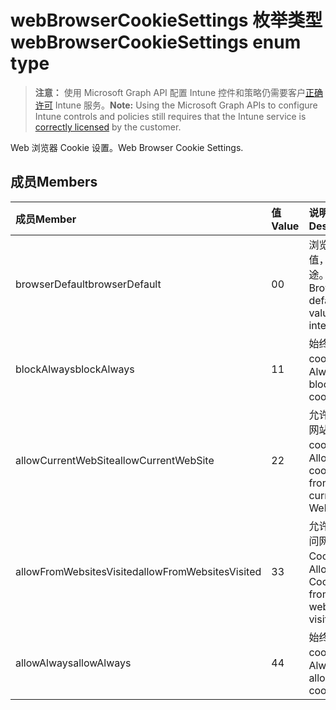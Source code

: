 # <a name="webbrowsercookiesettings-enum-type"></a><span data-ttu-id="63601-101">webBrowserCookieSettings 枚举类型</span><span class="sxs-lookup"><span data-stu-id="63601-101">webBrowserCookieSettings enum type</span></span>

> <span data-ttu-id="63601-102">**注意：** 使用 Microsoft Graph API 配置 Intune 控件和策略仍需要客户[正确许可](https://go.microsoft.com/fwlink/?linkid=839381) Intune 服务。</span><span class="sxs-lookup"><span data-stu-id="63601-102">**Note:** Using the Microsoft Graph APIs to configure Intune controls and policies still requires that the Intune service is [correctly licensed](https://go.microsoft.com/fwlink/?linkid=839381) by the customer.</span></span>

<span data-ttu-id="63601-103">Web 浏览器 Cookie 设置。</span><span class="sxs-lookup"><span data-stu-id="63601-103">Web Browser Cookie Settings.</span></span>
## <a name="members"></a><span data-ttu-id="63601-104">成员</span><span class="sxs-lookup"><span data-stu-id="63601-104">Members</span></span>
|<span data-ttu-id="63601-105">成员</span><span class="sxs-lookup"><span data-stu-id="63601-105">Member</span></span>|<span data-ttu-id="63601-106">值</span><span class="sxs-lookup"><span data-stu-id="63601-106">Value</span></span>|<span data-ttu-id="63601-107">说明</span><span class="sxs-lookup"><span data-stu-id="63601-107">Description</span></span>|
|:---|:---|:---|
|<span data-ttu-id="63601-108">browserDefault</span><span class="sxs-lookup"><span data-stu-id="63601-108">browserDefault</span></span>|<span data-ttu-id="63601-109">0</span><span class="sxs-lookup"><span data-stu-id="63601-109">0</span></span>|<span data-ttu-id="63601-110">浏览器默认值，没有用途。</span><span class="sxs-lookup"><span data-stu-id="63601-110">Browser default value, no intent.</span></span>|
|<span data-ttu-id="63601-111">blockAlways</span><span class="sxs-lookup"><span data-stu-id="63601-111">blockAlways</span></span>|<span data-ttu-id="63601-112">1</span><span class="sxs-lookup"><span data-stu-id="63601-112">1</span></span>|<span data-ttu-id="63601-113">始终阻止 cookie。</span><span class="sxs-lookup"><span data-stu-id="63601-113">Always block cookies.</span></span>|
|<span data-ttu-id="63601-114">allowCurrentWebSite</span><span class="sxs-lookup"><span data-stu-id="63601-114">allowCurrentWebSite</span></span>|<span data-ttu-id="63601-115">2</span><span class="sxs-lookup"><span data-stu-id="63601-115">2</span></span>|<span data-ttu-id="63601-116">允许从当前网站的 cookie。</span><span class="sxs-lookup"><span data-stu-id="63601-116">Allow cookies from current Web site.</span></span>|
|<span data-ttu-id="63601-117">allowFromWebsitesVisited</span><span class="sxs-lookup"><span data-stu-id="63601-117">allowFromWebsitesVisited</span></span>|<span data-ttu-id="63601-118">3</span><span class="sxs-lookup"><span data-stu-id="63601-118">3</span></span>|<span data-ttu-id="63601-119">允许来自访问网站的 Cookie。</span><span class="sxs-lookup"><span data-stu-id="63601-119">Allow Cookies from websites visited.</span></span>|
|<span data-ttu-id="63601-120">allowAlways</span><span class="sxs-lookup"><span data-stu-id="63601-120">allowAlways</span></span>|<span data-ttu-id="63601-121">4</span><span class="sxs-lookup"><span data-stu-id="63601-121">4</span></span>|<span data-ttu-id="63601-122">始终允许 cookie。</span><span class="sxs-lookup"><span data-stu-id="63601-122">Always allow cookies.</span></span>|



